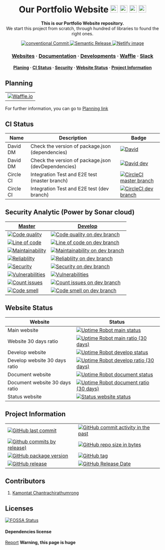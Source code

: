 <!-- Title -->
<h1 align="center">
  Our Portfolio Website

  <img src="https://simpleicons.org/icons/googlechrome.svg" width="24px">
  <img src="https://simpleicons.org/icons/safari.svg" width="24px">
  <img src="https://simpleicons.org/icons/mozillafirefox.svg" width="24px">
  <img src="https://simpleicons.org/icons/microsoftedge.svg" width="24px">
</h1>

<p align="center">
  <strong>This is our Portfolio Website repository.</strong><br>
  We start this project from scratch, through hundred of libraries to found the right ones.
</p>

<p align="center">
  <a href="https://conventionalcommits.org">
    <img src="https://img.shields.io/badge/Conventional%20Commits-1.0.0-yellow.svg?logo=git" alt="conventional Commit" />
  </a>
  <a href="https://github.com/semantic-release/semantic-release">
    <img src="https://img.shields.io/badge/%20%20%F0%9F%93%A6%F0%9F%9A%80-semantic--release-e10079.svg" alt="Semantic Release" />
  </a>
  <a href="https://app.netlify.com/sites/kamontat/overview">
    <img src="https://img.shields.io/badge/deploy%20by-netlify-00C7B7.svg?logo=netlify&logoWidth=20" alt="Netlify image"/>
  </a>
</p>

<h3 align="center">
  <a href="https://kcnt.info">Websites</a>
  <span> · </span>
  <a href="https://docs.kcnt.info">Documentation</a>
  <span> · </span>
  <a href="https://docs.kcnt.info/development">Developments</a>
  <span> · </span>
  <a href="https://waffle.io/kcnt-info/website">Waffle</a>
  <span> · </span>
  <a href="https://kcnt.slack.com">Slack</a>
</h3>

<h4 align="center">
  <a href="#planning">Planing</a>
  <span> · </span>
  <a href="#ci-status">CI Status</a>
  <span> · </span>
  <a href="#security-analytic-power-by-sonar-cloud">Security</a>
  <span> · </span>
  <a href="#website-status">Website Status</a>
  <span> · </span>
  <a href="#project-information">Project Information</a>
</h4>

## Planning

|                                                   |
| :-----------------------------------------------: |
| [![Waffle.io][waffle default badge]][waffle link] |

For further information, you can go to [Planning link](https://kamontat.github.io/Portfolio/docs/planning)

## CI Status

| Name      | Description                                         | Badge                                                          |
| --------- | --------------------------------------------------- | -------------------------------------------------------------- |
| David DM  | Check the version of package.json (dependencies)    | [![David][david image]][david dependenies]                     |
| David DM  | Check the version of package.json (devDependencies) | [![David dev][david dev image]][david devdependenies]          |
| Circle CI | Integration Test and E2E test (master branch)       | [![CircleCI master branch][circle ci image]][circle ci master] |
| Circle CI | Integration Test and E2E test (dev branch)          | [![CircleCI dev branch][circle ci dev image]][circle ci dev]   |

## Security Analytic (Power by Sonar cloud)

| [Master][code analytic activity]                            | [Develop][code analytic activity dev]                                             |
| ----------------------------------------------------------- | --------------------------------------------------------------------------------- |
| [![Code quality][code quality]][code analytic]              | [![Code quality on dev branch][code quality dev]][code analytic dev]              |
| [![Line of code][line of code]][loc link]                   | [![Line of code on dev branch][line of code dev]][loc link dev]                   |
| [![Maintainability][maintainability]][maintainability link] | [![Maintainability on dev branch][maintainability dev]][maintainability link dev] |
| [![Reliablilty][reliablilty]][reliablilty link]             | [![Reliablilty on dev branch][reliablilty dev]][reliablilty link dev]             |
| [![Security][security]][security link]                      | [![Security on dev branch][security dev]][security link dev]                      |
| [![Vulnerabilities][vulnerabilities]][vulnerabilities link] | [![Vulnerabilities][vulnerabilities dev]][vulnerabilities link dev]               |
| [![Count issues][analytic issues]][analytic issue link]     | [![Count issues on dev branch][analytic issues dev]][analytic issue link dev]     |
| [![Code smell][analytic code smell]][analytic issue link]   | [![Code smell on dev branch][analytic code smell dev]][analytic issue link dev]   |

## Website Status

| Website                        | Status                                                                                       |
| ------------------------------ | -------------------------------------------------------------------------------------------- |
| Main website                   | [![Uptime Robot main status][website status]][portfolio status website]                      |
| Website 30 days ratio          | [![Uptime Robot main ratio (30 days)][website ratio]][portfolio status website]              |
| Develop website                | [![Uptime Robot develop status][test website status]][portfolio test status website]         |
| Develop website 30 days ratio  | [![Uptime Robot develop ratio (30 days)][test website ratio]][portfolio test status website] |
| Document website               | [![Uptime Robot document status][doc website status]][portfolio doc status website]          |
| Document website 30 days ratio | [![Uptime Robot document ratio (30 days)][doc website ratio]][portfolio doc status website]  |
| Status website                 | [![Status website status][stat website status]][status website]                              |

## Project Information

|                                                                  |                                                                             |
| ---------------------------------------------------------------- | --------------------------------------------------------------------------- |
| [![GitHub last commit][github last commit]][repository]          | [![GitHub commit activity in the past][github commit activity]][repository] |
| [![Github commits by release)][github commit since]][repository] | [![GitHub repo size in bytes][github repo size]][repository]                |
| [![GitHub package version][package version]][repository]         | [![GitHub tag][github tag]][repository tags]                                |
| [![GitHub release][github release]][repository release]          | [![GitHub Release Date][github release date]][repository release]           |

## Contributors

1. [Kamontat Chantrachirathumrong][my github]

## Licenses

[![FOSSA Status][fossa status]][fossa link]

#### Dependencies license

[Report](https://app.fossa.io/attribution/a9a8cd57-33f1-4906-98f2-2fed06c0faf9) **Warning, this page is huge**

<!-- my Website link -->

[portfolio website]: https://kcnt.info
[portfolio test website]: https://dev.kcnt.info
[status website]: https://status.kcnt.info
[portfolio doc website]: https://docs.kcnt.info

<!-- my Website status -->

[portfolio status website]: https://status.kcnt.info
[portfolio test status website]: https://status.dev.kcnt.info
[portfolio doc status website]: https://status.docs.kcnt.info

<!-- Github link -->

[my github]: https://github.com/kamontat
[repository]: https://github.com/kcnt-info/website
[repository release]: https://github.com/kcnt-info/website/releases
[repository tags]: https://github.com/kcnt-info/website/tags

<!-- External link -->

[waffle link]: https://waffle.io/kcnt-info/website
[david dependenies]: https://david-dm.org/kcnt-info/website
[david devdependenies]: https://david-dm.org/kcnt-info/website?type=dev
[circle ci master]: https://circleci.com/gh/kcnt-info/website
[circle ci dev]: https://circleci.com/gh/kcnt-info/website/tree/dev
[fossa link]: https://app.fossa.io/projects/git%2Bgithub.com%2Fkamontat%2FPortfolio?ref=badge_large

<!-- External (Analytic) link -->

[code analytic]: https://sonarcloud.io/dashboard?id=kcnt-info_website
[code analytic dev]: https://sonarcloud.io/dashboard?branch=dev&id=kcnt-info_website
[code analytic activity]: https://sonarcloud.io/project/activity?id=kcnt-info_website
[code analytic activity dev]: https://sonarcloud.io/project/activity?branch=dev&id=kcnt-info_website
[loc link]: https://sonarcloud.io/component_measures?id=kcnt-info_website&metric=ncloc
[loc link dev]: https://sonarcloud.io/component_measures?branch=dev&id=kcnt-info_website&metric=ncloc
[maintainability link]: https://sonarcloud.io/component_measures?id=kcnt-info_website&metric=Maintainability
[maintainability link dev]: https://sonarcloud.io/component_measures?branch=dev&id=kcnt-info_website&metric=Maintainability
[reliablilty link]: https://sonarcloud.io/component_measures?id=kcnt-info_website&metric=Reliability
[reliablilty link dev]: https://sonarcloud.io/component_measures?branch=dev&id=kcnt-info_website&metric=Reliability
[security link]: https://sonarcloud.io/component_measures?id=kcnt-info_website&metric=Security
[security link dev]: https://sonarcloud.io/component_measures?branch=dev&id=kcnt-info_website&metric=Security
[analytic issue link]: https://sonarcloud.io/project/issues?id=kcnt-info_website&resolved=false
[analytic issue link dev]: https://sonarcloud.io/project/issues?branch=dev&id=kcnt-info_website&resolved=false
[vulnerabilities link]: https://sonarcloud.io/component_measures?id=kcnt-info_website&metric=vulnerabilities
[vulnerabilities link dev]: https://sonarcloud.io/component_measures?branch=dev&id=kcnt-info_website&metric=vulnerabilities

<!-- Website badge -->

[website status]: https://img.shields.io/uptimerobot/status/m781585196-503ca25dd4d49554b4fc4666.svg?style=flat-square&label=status&logo=netlify
[website ratio]: https://img.shields.io/uptimerobot/ratio/m781585196-503ca25dd4d49554b4fc4666.svg?style=flat-square&label=ratio&logo=netlify
[test website status]: https://img.shields.io/uptimerobot/status/m781585197-f64ca488decbef1eb42b7ea0.svg?style=flat-square&label=status&logo=netlify
[test website ratio]: https://img.shields.io/uptimerobot/ratio/m781585197-f64ca488decbef1eb42b7ea0.svg?style=flat-square&label=ratio&logo=netlify
[doc website status]: https://img.shields.io/uptimerobot/status/m781585293-e92d5fc580fc376c5c443d66.svg?style=flat-square&label=status&logo=gitHub&logoColor=white
[doc website ratio]: https://img.shields.io/uptimerobot/ratio/m781585293-e92d5fc580fc376c5c443d66.svg?style=flat-square&label=ratio&logo=gitHub&logoColor=white
[stat website status]: https://img.shields.io/website-up-down-green-red/https/status.kcnt.info.svg?label=status&style=flat-square

<!-- External badge -->

[waffle default badge]: https://badge.waffle.io/kcnt-info/website.svg?columns=all&style=flat-square
[waffle inbox]: https://img.shields.io/waffle/label/kcnt-info/website/status%3A%20inbox.svg?style=flat-square
[waffle backlog]: https://img.shields.io/waffle/label/kcnt-info/website/status%3A%20backlog.svg?style=flat-square
[waffle in progress]: https://img.shields.io/waffle/label/kcnt-info/website/status%3A%20in%20progress.svg?style=flat-square
[waffle review]: https://img.shields.io/waffle/label/kcnt-info/website/status%3A%20review.svg?style=flat-square
[waffle done]: https://img.shields.io/waffle/label/kcnt-info/website/status%3A%20done.svg?style=flat-square
[david image]: https://img.shields.io/david/kcnt-info/website.svg?style=flat-square
[david dev image]: https://img.shields.io/david/dev/kcnt-info/website.svg?style=flat-square
[circle ci image]: https://img.shields.io/circleci/project/github/kcnt-info/website/master.svg?style=flat-square&label=test&logo=circleci
[circle ci dev image]: https://img.shields.io/circleci/project/github/kcnt-info/website/dev.svg?style=flat-square&label=test&logo=circleci
[fossa status]: https://app.fossa.io/api/projects/git%2Bgithub.com%2Fkamontat%2FPortfolio.svg?type=large

<!-- Github badge -->

[github last commit]: https://img.shields.io/github/last-commit/kcnt-info/website.svg?style=flat-square&logo=github&logoColor=white
[github commit activity]: https://img.shields.io/github/commit-activity/y/kcnt-info/website.svg?style=flat-square&logo=github&logoColor=white
[github commit since]: https://img.shields.io/github/commits-since/kcnt-info/website/latest.svg?style=flat-square&logo=github&logoColor=white
[github repo size]: https://img.shields.io/github/repo-size/kcnt-info/website.svg?style=flat-square&logo=github&logoColor=white
[github release]: https://img.shields.io/github/release/kcnt-info/website.svg?style=flat-square&logo=github&logoColor=white
[github release date]: https://img.shields.io/github/release-date/kcnt-info/website.svg?style=flat-square&logo=github&logoColor=white
[github tag]: https://img.shields.io/github/tag/kcnt-info/website.svg?style=flat-square&logo=github&logoColor=white
[package version]: https://img.shields.io/github/package-json/v/kcnt-info/website.svg?style=flat-square&logo=npm

<!-- Code analytic badge -->

[line of code]: https://sonarcloud.io/api/project_badges/measure?project=kcnt-info_website&metric=ncloc
[code quality]: https://sonarcloud.io/api/project_badges/measure?project=kcnt-info_website&metric=alert_status
[maintainability]: https://sonarcloud.io/api/project_badges/measure?project=kcnt-info_website&metric=sqale_rating
[reliablilty]: https://sonarcloud.io/api/project_badges/measure?project=kcnt-info_website&metric=reliability_rating
[security]: https://sonarcloud.io/api/project_badges/measure?project=kcnt-info_website&metric=security_rating
[vulnerabilities]: https://sonarcloud.io/api/project_badges/measure?project=kcnt-info_website&metric=vulnerabilities
[analytic issues]: https://sonarcloud.io/api/project_badges/measure?project=kcnt-info_website&metric=bugs
[analytic code smell]: https://sonarcloud.io/api/project_badges/measure?project=kcnt-info_website&metric=code_smells

<!-- Code analytic badge (For development) -->

[line of code dev]: https://sonarcloud.io/api/project_badges/measure?branch=dev&project=kcnt-info_website&metric=ncloc
[code quality dev]: https://sonarcloud.io/api/project_badges/measure?branch=dev&project=kcnt-info_website&metric=alert_status
[maintainability dev]: https://sonarcloud.io/api/project_badges/measure?branch=dev&project=kcnt-info_website&metric=sqale_rating
[reliablilty dev]: https://sonarcloud.io/api/project_badges/measure?branch=dev&project=kcnt-info_website&metric=reliability_rating
[security dev]: https://sonarcloud.io/api/project_badges/measure?branch=dev&project=kcnt-info_website&metric=security_rating
[vulnerabilities dev]: https://sonarcloud.io/api/project_badges/measure?branch=dev&project=kcnt-info_website&metric=vulnerabilities
[analytic issues dev]: https://sonarcloud.io/api/project_badges/measure?branch=dev&project=kcnt-info_website&metric=bugs
[analytic code smell dev]: https://sonarcloud.io/api/project_badges/measure?branch=dev&project=kcnt-info_website&metric=code_smells

<!-- Custom icon -->

[github icon]: https://img.shields.io/badge/%20-%20.svg?logo=github&colorB=ffffff
